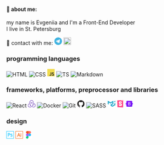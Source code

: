 #### 🥑 about me:
<p> my name is Evgeniia and I'm a Front-End Developer <br>
I live in St. Petersburg</p>

<div align="left"> 📩 contact with me:
 <a href="https://t.me/e_doschechnikova">
<img src="https://github.com/e-doschechnikova/e-doschechnikova/blob/main/icons/Telegram.png?raw=true" width="20" height="20"/></a>
<a href="https://www.linkedin.com/in/e-doschechnikova/"> <img src="https://cdn.jsdelivr.net/gh/devicons/devicon/icons/linkedin/linkedin-original.svg" width="20" height="20" /></a>
</div>

<div align="left">
            
### programming languages

<img src="https://cdn.jsdelivr.net/gh/devicons/devicon/icons/html5/html5-original.svg" title="HTML5" alt="HTML" width="20" height="20"/>
<img src="https://cdn.jsdelivr.net/gh/devicons/devicon/icons/css3/css3-original.svg" title="CSS3" alt="CSS" width="20" height="20" />
<img src="https://github.com/devicons/devicon/blob/master/icons/javascript/javascript-original.svg" title="JavaScript" alt="JavaScript" width="20" height="20"/>  
<img src="https://icongr.am/devicon/typescript-plain.svg?size=128&color=currentColor" title="TypeScript" alt="TS" width="20" height="20"/>
<img src="https://cdn.jsdelivr.net/gh/devicons/devicon/icons/markdown/markdown-original.svg" title="Markdown" alt="Markdown" width="20" height="20"/>

### frameworks, platforms, preprocessor and libraries

<img src="https://cdn.jsdelivr.net/gh/devicons/devicon/icons/react/react-original.svg"  title="React" alt="React" width="20" height="20"/>
<img src="https://github.com/devicons/devicon/blob/master/icons/redux/redux-original.svg" title="Redux" alt="Redux" width="20" height="20"/>
<img src="https://cdn.jsdelivr.net/gh/devicons/devicon/icons/docker/docker-plain.svg" title="Docker" alt="Docker" width="20" height="20"  />
 
<img src="https://icongr.am/devicon/git-original.svg?size=128&color=currentColor" title="Git" alt="Git" width="20" height="20"/>
<img src="https://github.com/devicons/devicon/blob/master/icons/github/github-original.svg" title="GitHub" alt="GitHub" width="20" height="20"/> 

<img src="https://cdn.jsdelivr.net/gh/devicons/devicon/icons/sass/sass-original.svg" title="SASS" alt="SASS" width="20" height="20"  />
<img src="https://github.com/devicons/devicon/blob/master/icons/materialui/materialui-plain.svg" title="MaterialUI" alt="MaterialUI" width="20" height="20"/>
<img src="https://github.com/devicons/devicon/blob/master/icons/storybook/storybook-original.svg" title="Storybook" alt="Storybook" width="20" height="20"/>
<img src="https://github.com/devicons/devicon/blob/master/icons/bootstrap/bootstrap-original.svg" title="Bootstrap" alt="Bootsrap" width="20" height="20"/>                    
              
   ### design

<img src="https://github.com/e-doschechnikova/e-doschechnikova/blob/main/icons/Adobe%20Photoshop.png" title="Photoshop" alt="Photoshop" width="20" height="20"/>
<img src="https://github.com/e-doschechnikova/e-doschechnikova/blob/main/icons/Adobe%20Illustrator.png" title="AdobeIllustrator" alt="AdobeIllustrator" width="20" height="20">
<img src="https://github.com/devicons/devicon/blob/master/icons/figma/figma-original.svg" title="Figma" alt="Figma" width="20" height="20"/> 
  
  </div>
